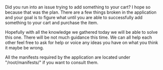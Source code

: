Did you run into an issue trying to add something to your cart? I hope so because that was the plan. There are a few things broken in the application and your goal is to figure what until you are able to successfully add something to your cart and purchase the item.

Hopefully with all the knowledge we gathered today we will be able to solve this one.  There will be not much guidance this time. We can all help each other feel free to ask for help or voice any ideas you have on what you think it maybe be wrong.

All the manifests required by the application are located under "/root/manifests/" if you want to consult them.